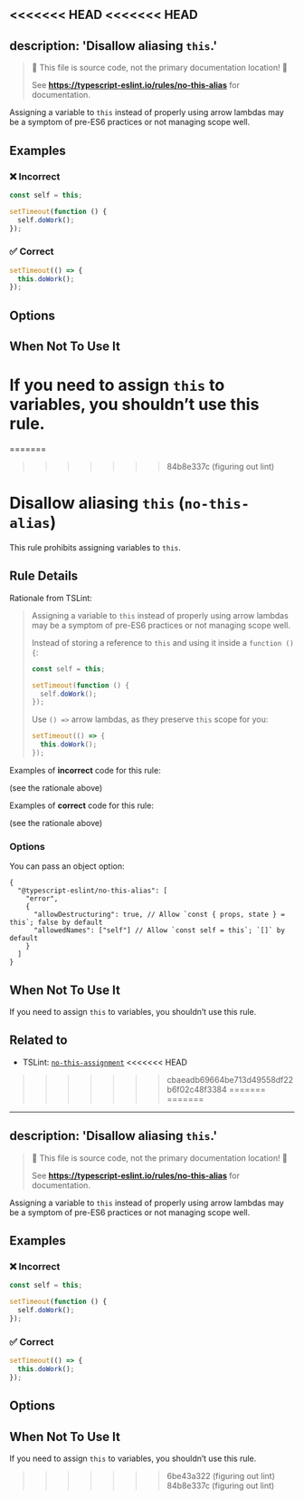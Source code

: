 <<<<<<< HEAD
<<<<<<< HEAD
---
description: 'Disallow aliasing `this`.'
---

> 🛑 This file is source code, not the primary documentation location! 🛑
>
> See **https://typescript-eslint.io/rules/no-this-alias** for documentation.

Assigning a variable to `this` instead of properly using arrow lambdas may be a symptom of pre-ES6 practices
or not managing scope well.

## Examples

<!--tabs-->

### ❌ Incorrect

```js
const self = this;

setTimeout(function () {
  self.doWork();
});
```

### ✅ Correct

```js
setTimeout(() => {
  this.doWork();
});
```

## Options

## When Not To Use It

If you need to assign `this` to variables, you shouldn’t use this rule.
=======
=======
>>>>>>> 84b8e337c (figuring out lint)
# Disallow aliasing `this` (`no-this-alias`)

This rule prohibits assigning variables to `this`.

## Rule Details

Rationale from TSLint:

> Assigning a variable to `this` instead of properly using arrow lambdas may be a symptom of pre-ES6 practices
> or not managing scope well.
>
> Instead of storing a reference to `this` and using it inside a `function () {`:
>
> ```js
> const self = this;
>
> setTimeout(function () {
>   self.doWork();
> });
> ```
>
> Use `() =>` arrow lambdas, as they preserve `this` scope for you:
>
> ```js
> setTimeout(() => {
>   this.doWork();
> });
> ```

Examples of **incorrect** code for this rule:

(see the rationale above)

Examples of **correct** code for this rule:

(see the rationale above)

### Options

You can pass an object option:

```jsonc
{
  "@typescript-eslint/no-this-alias": [
    "error",
    {
      "allowDestructuring": true, // Allow `const { props, state } = this`; false by default
      "allowedNames": ["self"] // Allow `const self = this`; `[]` by default
    }
  ]
}
```

## When Not To Use It

If you need to assign `this` to variables, you shouldn’t use this rule.

## Related to

- TSLint: [`no-this-assignment`](https://palantir.github.io/tslint/rules/no-this-assignment/)
<<<<<<< HEAD
>>>>>>> cbaeadb69664be713d49558df22b6f02c48f3384
=======
=======
---
description: 'Disallow aliasing `this`.'
---

> 🛑 This file is source code, not the primary documentation location! 🛑
>
> See **https://typescript-eslint.io/rules/no-this-alias** for documentation.

Assigning a variable to `this` instead of properly using arrow lambdas may be a symptom of pre-ES6 practices
or not managing scope well.

## Examples

<!--tabs-->

### ❌ Incorrect

```js
const self = this;

setTimeout(function () {
  self.doWork();
});
```

### ✅ Correct

```js
setTimeout(() => {
  this.doWork();
});
```

## Options

## When Not To Use It

If you need to assign `this` to variables, you shouldn’t use this rule.
>>>>>>> 6be43a322 (figuring out lint)
>>>>>>> 84b8e337c (figuring out lint)

